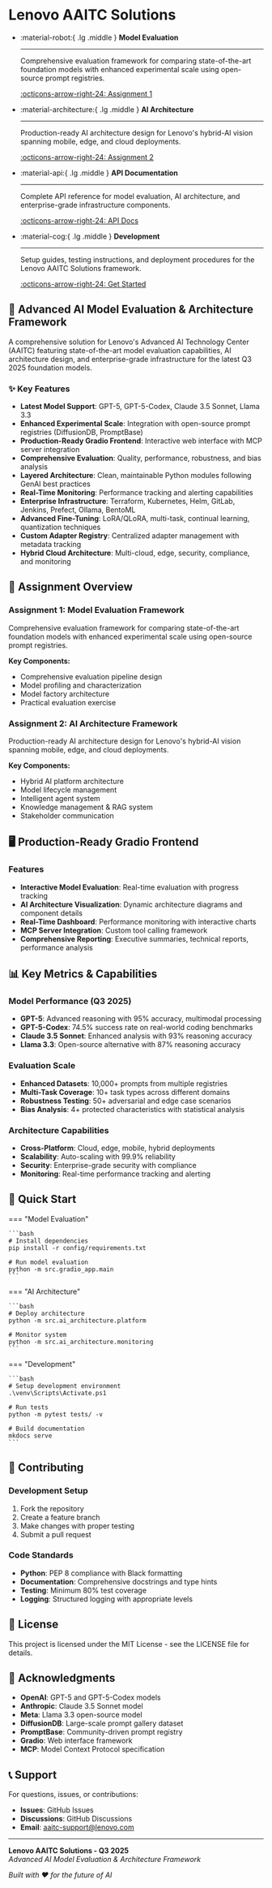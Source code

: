 # Lenovo AAITC Solutions

<div class="grid cards" markdown>

- :material-robot:{ .lg .middle } **Model Evaluation**

  ***

  Comprehensive evaluation framework for comparing state-of-the-art foundation models with enhanced experimental scale using open-source prompt registries.

  [:octicons-arrow-right-24: Assignment 1](assignments/assignment1/overview.md)

- :material-architecture:{ .lg .middle } **AI Architecture**

  ***

  Production-ready AI architecture design for Lenovo's hybrid-AI vision spanning mobile, edge, and cloud deployments.

  [:octicons-arrow-right-24: Assignment 2](assignments/assignment2/overview.md)

- :material-api:{ .lg .middle } **API Documentation**

  ***

  Complete API reference for model evaluation, AI architecture, and enterprise-grade infrastructure components.

  [:octicons-arrow-right-24: API Docs](api/model-evaluation.md)

- :material-cog:{ .lg .middle } **Development**

  ***

  Setup guides, testing instructions, and deployment procedures for the Lenovo AAITC Solutions framework.

  [:octicons-arrow-right-24: Get Started](development/setup.md)

</div>

## 🚀 Advanced AI Model Evaluation & Architecture Framework

A comprehensive solution for Lenovo's Advanced AI Technology Center (AAITC) featuring state-of-the-art model evaluation capabilities, AI architecture design, and enterprise-grade infrastructure for the latest Q3 2025 foundation models.

### ✨ Key Features

- **Latest Model Support**: GPT-5, GPT-5-Codex, Claude 3.5 Sonnet, Llama 3.3
- **Enhanced Experimental Scale**: Integration with open-source prompt registries (DiffusionDB, PromptBase)
- **Production-Ready Gradio Frontend**: Interactive web interface with MCP server integration
- **Comprehensive Evaluation**: Quality, performance, robustness, and bias analysis
- **Layered Architecture**: Clean, maintainable Python modules following GenAI best practices
- **Real-Time Monitoring**: Performance tracking and alerting capabilities
- **Enterprise Infrastructure**: Terraform, Kubernetes, Helm, GitLab, Jenkins, Prefect, Ollama, BentoML
- **Advanced Fine-Tuning**: LoRA/QLoRA, multi-task, continual learning, quantization techniques
- **Custom Adapter Registry**: Centralized adapter management with metadata tracking
- **Hybrid Cloud Architecture**: Multi-cloud, edge, security, compliance, and monitoring

## 🎯 Assignment Overview

### Assignment 1: Model Evaluation Framework

Comprehensive evaluation framework for comparing state-of-the-art foundation models with enhanced experimental scale using open-source prompt registries.

**Key Components:**

- Comprehensive evaluation pipeline design
- Model profiling and characterization
- Model factory architecture
- Practical evaluation exercise

### Assignment 2: AI Architecture Framework

Production-ready AI architecture design for Lenovo's hybrid-AI vision spanning mobile, edge, and cloud deployments.

**Key Components:**

- Hybrid AI platform architecture
- Model lifecycle management
- Intelligent agent system
- Knowledge management & RAG system
- Stakeholder communication

## 🖥️ Production-Ready Gradio Frontend

### Features

- **Interactive Model Evaluation**: Real-time evaluation with progress tracking
- **AI Architecture Visualization**: Dynamic architecture diagrams and component details
- **Real-Time Dashboard**: Performance monitoring with interactive charts
- **MCP Server Integration**: Custom tool calling framework
- **Comprehensive Reporting**: Executive summaries, technical reports, performance analysis

## 📊 Key Metrics & Capabilities

### Model Performance (Q3 2025)

- **GPT-5**: Advanced reasoning with 95% accuracy, multimodal processing
- **GPT-5-Codex**: 74.5% success rate on real-world coding benchmarks
- **Claude 3.5 Sonnet**: Enhanced analysis with 93% reasoning accuracy
- **Llama 3.3**: Open-source alternative with 87% reasoning accuracy

### Evaluation Scale

- **Enhanced Datasets**: 10,000+ prompts from multiple registries
- **Multi-Task Coverage**: 10+ task types across different domains
- **Robustness Testing**: 50+ adversarial and edge case scenarios
- **Bias Analysis**: 4+ protected characteristics with statistical analysis

### Architecture Capabilities

- **Cross-Platform**: Cloud, edge, mobile, hybrid deployments
- **Scalability**: Auto-scaling with 99.9% reliability
- **Security**: Enterprise-grade security with compliance
- **Monitoring**: Real-time performance tracking and alerting

## 🚀 Quick Start

=== "Model Evaluation"

    ```bash
    # Install dependencies
    pip install -r config/requirements.txt

    # Run model evaluation
    python -m src.gradio_app.main
    ```

=== "AI Architecture"

    ```bash
    # Deploy architecture
    python -m src.ai_architecture.platform

    # Monitor system
    python -m src.ai_architecture.monitoring
    ```

=== "Development"

    ```bash
    # Setup development environment
    .\venv\Scripts\Activate.ps1

    # Run tests
    python -m pytest tests/ -v

    # Build documentation
    mkdocs serve
    ```

## 🤝 Contributing

### Development Setup

1. Fork the repository
2. Create a feature branch
3. Make changes with proper testing
4. Submit a pull request

### Code Standards

- **Python**: PEP 8 compliance with Black formatting
- **Documentation**: Comprehensive docstrings and type hints
- **Testing**: Minimum 80% test coverage
- **Logging**: Structured logging with appropriate levels

## 📄 License

This project is licensed under the MIT License - see the LICENSE file for details.

## 🙏 Acknowledgments

- **OpenAI**: GPT-5 and GPT-5-Codex models
- **Anthropic**: Claude 3.5 Sonnet model
- **Meta**: Llama 3.3 open-source model
- **DiffusionDB**: Large-scale prompt gallery dataset
- **PromptBase**: Community-driven prompt registry
- **Gradio**: Web interface framework
- **MCP**: Model Context Protocol specification

## 📞 Support

For questions, issues, or contributions:

- **Issues**: GitHub Issues
- **Discussions**: GitHub Discussions
- **Email**: aaitc-support@lenovo.com

---

**Lenovo AAITC Solutions - Q3 2025**  
_Advanced AI Model Evaluation & Architecture Framework_

_Built with ❤️ for the future of AI_
